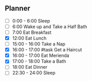 ## Planner 
- [ ] 0:00 - 6:00 Sleep 
- [ ] 6:00 Wake up and Take a Half Bath
- [ ] 7:00 Eat Breakfast
- [x] 12:00 Eat Lunch
- [ ] 15:00 - 16:00 Take a Nap
- [x] 16:00 - 17:00 #task  Get a Haircut
- [x] 16:00 - 17:00 Eat Merienda
- [x] 17:00 - 18:00 Take a Bath
- [ ] 18:00 Eat Dinner
- [ ] 22:30 - 24:00 Sleep